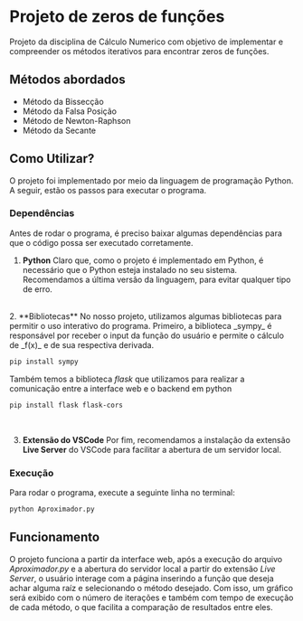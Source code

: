 # Projeto de zeros de funções
Projeto da disciplina de Cálculo Numerico com objetivo de implementar e 
compreender os métodos iterativos para encontrar zeros de funções.

## Métodos abordados
- Método da Bissecção
- Método da Falsa Posição
- Método de Newton-Raphson
- Método da Secante

## Como Utilizar?
O projeto foi implementado por meio da linguagem de programação Python. A seguir, estão os passos para executar o programa.

### Dependências
Antes de rodar o programa, é preciso baixar algumas dependências para que o código possa ser executado corretamente.

1. **Python**
Claro que, como o projeto é implementado em Python, é necessário que o Python esteja instalado no seu sistema. Recomendamos a última versão da linguagem, para evitar qualquer tipo de erro.
<br />
2. **Bibliotecas**
No nosso projeto, utilizamos algumas bibliotecas para permitir o uso interativo do programa. Primeiro, a biblioteca _sympy_ é responsável por receber o input da função do usuário e permite o cálculo de _f(x)_ e de sua respectiva derivada. 

```bash
pip install sympy
```

Também temos a biblioteca _flask_ que utilizamos para realizar a comunicação entre a interface web e o backend em python

```bash
pip install flask flask-cors
```
<br />

3. **Extensão do VSCode**
Por fim, recomendamos a instalação da extensão **Live Server** do VSCode para facilitar a abertura de um servidor local.

### Execução
Para rodar o programa, execute a seguinte linha no terminal:
```bash
python Aproximador.py
```

## Funcionamento
O projeto funciona a partir da interface web, após a execução do arquivo _Aproximador.py_ e a abertura do servidor local a partir do extensão _Live Server_, o usuário interage com a página inserindo a função que deseja achar alguma raíz e selecionando o método desejado. Com isso, um gráfico será exibido com o número de iterações e também com tempo de execução de cada método, o que facilita a comparação de resultados entre eles.
